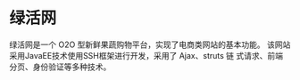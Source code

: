 # 绿活网 
绿活网是一个 O2O 型新鲜果蔬购物平台，实现了电商类网站的基本功能。
该网站采用JavaEE技术使用SSH框架进行开发，采用了 Ajax、struts 链
式请求、前端分页、身份验证等多种技术。
